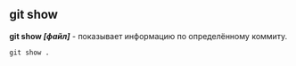 ## git show

**git show *[файл]*** - показывает информацию по определённому коммиту.

``` bash=
git show .
```